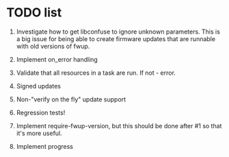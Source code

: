 # TODO list

1. Investigate how to get libconfuse to ignore unknown parameters. This is a big issue
   for being able to create firmware updates that are runnable with old versions of fwup.

2. Implement on_error handling

3. Validate that all resources in a task are run. If not - error.

4. Signed updates

5. Non-"verify on the fly" update support

6. Regression tests!

7. Implement require-fwup-version, but this should be done after #1 so that it's more useful.

8. Implement progress
